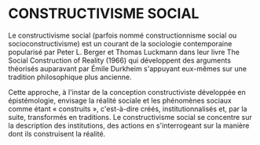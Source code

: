 # CONSTRUCTIVISME SOCIAL

Le constructivisme social (parfois nommé constructionnisme social ou socioconstructivisme) est un courant de la sociologie contemporaine popularisé par Peter L. Berger et Thomas Luckmann dans leur livre The Social Construction of Reality (1966) qui développent des arguments théorisés auparavant par Émile Durkheim s'appuyant eux-mêmes sur une tradition philosophique plus ancienne.

Cette approche, à l'instar de la conception constructiviste développée en épistémologie, envisage la réalité sociale et les phénomènes sociaux comme étant « construits », c'est-à-dire créés, institutionnalisés et, par la suite, transformés en traditions. Le constructivisme social se concentre sur la description des institutions, des actions en s'interrogeant sur la manière dont ils construisent la réalité.
